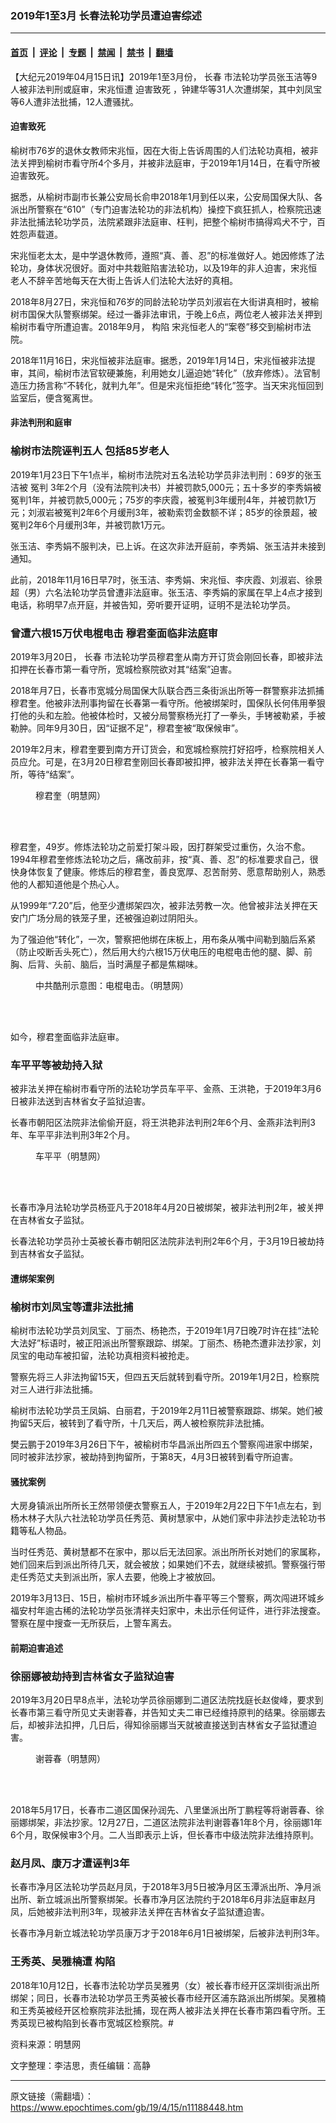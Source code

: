 ### 2019年1至3月 长春法轮功学员遭迫害综述

---

#### [首页](../../../..?n11188448) &nbsp;|&nbsp; [评论](../../../../../epoch-comment?n11188448) &nbsp;|&nbsp; [专题](../../../../../epoch-special?n11188448) &nbsp;|&nbsp; [禁闻](../../../../../epoch-news?n11188448) &nbsp;|&nbsp; [禁书](../../../../../books?n11188448) &nbsp;|&nbsp; [翻墙](https://github.com/gfw-breaker/nogfw/blob/master/README.md?n11188448)


<div class="post_content" id="artbody" itemprop="articleBody">
 <!-- article content begin -->
 <p>
  【大纪元2019年04月15日讯】2019年1至3月份，
  <ok href="https://www.epochtimes.com/gb/tag/%E9%95%BF%E6%98%A5.html">
   长春
  </ok>
  市法轮功学员张玉洁等9人被非法判刑或庭审，宋兆恒遭
  <ok href="https://www.epochtimes.com/gb/tag/%E8%BF%AB%E5%AE%B3%E8%87%B4%E6%AD%BB.html">
   迫害致死
  </ok>
  ，钟建华等31人次遭绑架，其中刘凤宝等6人遭非法批捕，12人遭骚扰。
 </p>
 <h4>
  <b>
   <ok href="https://www.epochtimes.com/gb/tag/%E8%BF%AB%E5%AE%B3%E8%87%B4%E6%AD%BB.html">
    迫害致死
   </ok>
  </b>
 </h4>
 <p>
  榆树市76岁的退休女教师宋兆恒，因在大街上告诉周围的人们法轮功真相，被非法关押到榆树市看守所4个多月，并被非法庭审，于2019年1月14日，在看守所被迫害致死。
 </p>
 <p>
  据悉，从榆树市副市长兼公安局长俞申2018年1月到任以来，公安局国保大队、各派出所警察在“610”（专门迫害法轮功的非法机构）操控下疯狂抓人，检察院迅速非法批捕法轮功学员，法院紧跟非法庭审、枉判，把整个榆树市搞得鸡犬不宁，百姓怨声载道。
 </p>
 <p>
  宋兆恒老太太，是中学退休教师，遵照“真、善、忍”的标准做好人。她因修炼了法轮功，身体状况很好。面对中共栽赃陷害法轮功，以及19年的非人迫害，宋兆恒老人不辞辛苦地每天在大街上告诉人们法轮大法好的真相。
 </p>
 <p>
  2018年8月27日，宋兆恒和76岁的同龄法轮功学员刘淑岩在大街讲真相时，被榆树市国保大队警察绑架。经过一番非法审讯，于晚上6点，两位老人被非法关押到榆树市看守所遭迫害。2018年9月，
  <ok href="https://www.epochtimes.com/gb/tag/%E6%9E%84%E9%99%B7.html">
   构陷
  </ok>
  宋兆恒老人的“案卷”移交到榆树市法院。
 </p>
 <p>
  2018年11月16日，宋兆恒被非法庭审。据悉，2019年1月14日，宋兆恒被非法提审，其间，榆树市法官软硬兼施，利用她女儿逼迫她“转化”（放弃修炼）。法官制造压力扬言称“不转化，就判九年”。但是宋兆恒拒绝“转化”签字。当天宋兆恒回到监室后，便含冤离世。
 </p>
 <h4>
  非法判刑和庭审
 </h4>
 <h3>
  <b>
   榆树市法院诬判五人 包括85岁老人
  </b>
 </h3>
 <p>
  2019年1月23日下午1点半，榆树市法院对五名法轮功学员非法判刑：69岁的张玉洁被
  <ok href="https://www.epochtimes.com/gb/tag/%E5%86%A4%E5%88%A4.html">
   冤判
  </ok>
  3年2个月（没有法院判决书）并被罚款5,000元；五十多岁的李秀娟被冤判1年，并被罚款5,000元；75岁的李庆霞，被冤判3年缓刑4年，并被罚款1万元；刘淑岩被冤判2年6个月缓刑3年，被勒索罚金数额不详；85岁的徐景超，被冤判2年6个月缓刑3年，并被罚款1万元。
 </p>
 <p>
  张玉洁、李秀娟不服判决，已上诉。在这次非法开庭前，李秀娟、张玉洁并未接到通知。
 </p>
 <p>
  此前，2018年11月16日早7时，张玉洁、李秀娟、宋兆恒、李庆霞、刘淑岩、徐景超（男）六名法轮功学员曾遭非法庭审。张玉洁、李秀娟的家属在早上4点才接到电话，称明早7点开庭，并被告知，旁听要开证明，证明不是法轮功学员。
 </p>
 <h3>
  <b>
   曾遭六根15万伏电棍电击 穆君奎面临非法庭审
  </b>
 </h3>
 <p>
  2019年3月20日，
  <ok href="https://www.epochtimes.com/gb/tag/%E9%95%BF%E6%98%A5.html">
   长春
  </ok>
  市法轮功学员穆君奎从南方开订货会刚回长春，即被非法扣押在长春市第一看守所，宽城检察院欲对其“结案”迫害。
 </p>
 <p>
  2018年月7日，长春市宽城分局国保大队联合西三条街派出所等一群警察非法抓捕穆君奎。他被非法刑事拘留在长春第一看守所。他被绑架时，国保队长何伟用拳狠打他的头和左脸。他被体检时，又被分局警察杨光打了一拳头，手铐被勒紧，手被勒肿。同年9月30日，因“证据不足”，穆君奎被“取保候审”。
 </p>
 <p>
  2019年2月末，穆君奎要到南方开订货会，和宽城检察院打好招呼，检察院相关人员应允。可是，在3月20日穆君奎刚回长春即被扣押，被非法关押在长春第一看守所，等待“结案”。
 </p>
 <figure aria-describedby="caption-attachment-11188537" class="wp-caption aligncenter" id="attachment_11188537" style="width: 193px">
  <ok href="https://i.epochtimes.com/assets/uploads/2019/04/2018-9-20-203217-0-ss-1.jpg" target="_blank">
   <img alt="" class="wp-image-11188537" src="https://i.epochtimes.com/assets/uploads/2019/04/2018-9-20-203217-0-ss-1.jpg"/>
  </ok>
  <br/><figcaption class="wp-caption-text" id="caption-attachment-11188537">
   穆君奎（明慧网）
  </figcaption><br/>
 </figure><br/>
 <p>
  穆君奎，49岁。修炼法轮功之前爱打架斗殴，因打群架受过重伤，久治不愈。1994年穆君奎修炼法轮功之后，痛改前非，按“真、善、忍”的标准要求自己，很快身体恢复了健康。修炼后的穆君奎，善良宽厚、忍苦耐劳、愿意帮助别人，熟悉他的人都知道他是个热心人。
 </p>
 <p>
  从1999年“7.20”后，他至少遭绑架四次，被非法劳教一次。他曾被非法关押在天安门广场分局的铁笼子里，还被强迫剃过阴阳头。
 </p>
 <p>
  为了强迫他“转化”，一次，警察把他绑在床板上，用布条从嘴中间勒到脑后系紧（防止咬断舌头死亡），然后用大约六根15万伏电压的电棍电击他的腿、脚、前胸、后背、头前、脑后，当时满屋子都是焦糊味。
 </p>
 <figure aria-describedby="caption-attachment-11188543" class="wp-caption aligncenter" id="attachment_11188543" style="width: 276px">
  <ok href="https://i.epochtimes.com/assets/uploads/2019/04/2010-7-15-minghui-persecution-electric-batons.jpg" target="_blank">
   <img alt="" class="wp-image-11188543" src="https://i.epochtimes.com/assets/uploads/2019/04/2010-7-15-minghui-persecution-electric-batons.jpg"/>
  </ok>
  <br/><figcaption class="wp-caption-text" id="caption-attachment-11188543">
   中共酷刑示意图：电棍电击。（明慧网）
  </figcaption><br/>
 </figure><br/>
 <p>
  如今，穆君奎面临非法庭审。
 </p>
 <h3>
  <b>
   车平平等被劫持入狱
  </b>
 </h3>
 <p>
  被非法关押在榆树市看守所的法轮功学员车平平、金燕、王洪艳，于2019年3月6日被非法送到吉林省女子监狱迫害。
 </p>
 <p>
  长春市朝阳区法院非法偷偷开庭，将王洪艳非法判刑2年6个月、金燕非法判刑3年、车平平非法判刑3年2个月。
 </p>
 <figure aria-describedby="caption-attachment-11188553" class="wp-caption aligncenter" id="attachment_11188553" style="width: 280px">
  <ok href="https://i.epochtimes.com/assets/uploads/2019/04/2013-10-25-minghui-pohai-jilin-chepingping.jpg" target="_blank">
   <img alt="" class="wp-image-11188553 size-full" src="https://i.epochtimes.com/assets/uploads/2019/04/2013-10-25-minghui-pohai-jilin-chepingping.jpg"/>
  </ok>
  <br/><figcaption class="wp-caption-text" id="caption-attachment-11188553">
   车平平（明慧网）
  </figcaption><br/>
 </figure><br/>
 <p>
  长春市净月法轮功学员杨亚凡于2018年4月20日被绑架，被非法判刑2年，被关押在吉林省女子监狱。
 </p>
 <p>
  长春法轮功学员孙士英被长春市朝阳区法院非法判刑2年6个月，于3月19日被劫持到吉林省女子监狱。
 </p>
 <h4>
  <b>
   遭绑架案例
  </b>
 </h4>
 <h3>
  <b>
   榆树市刘凤宝等遭非法批捕
  </b>
 </h3>
 <p>
  榆树市法轮功学员刘凤宝、丁丽杰、杨艳杰，于2019年1月7日晚7时许在挂“法轮大法好”标语时，被正阳派出所警察跟踪、绑架。丁丽杰、杨艳杰遭非法抄家，刘凤宝的电动车被扣留，法轮功真相资料被抢走。
 </p>
 <p>
  警察先将三人非法拘留15天，但四五天后就转到看守所。2019年1月2日，检察院对三人进行非法批捕。
 </p>
 <p>
  榆树市法轮功学员王凤娟、白丽君，于2019年2月11日被警察跟踪、绑架。她们被拘留5天后，被转到了看守所，十几天后，两人被检察院非法批捕。
 </p>
 <p>
  樊云鹏于2019年3月26日下午，被榆树市华昌派出所四五个警察闯进家中绑架，同时被非法抄家，被劫持到拘留所，于第8天，4月3日被转到看守所迫害。
 </p>
 <h4>
  <b>
   骚扰案例
  </b>
 </h4>
 <p>
  大房身镇派出所所长王然带领便衣警察五人，于2019年2月22日下午1点左右，到杨木林子大队六社法轮功学员任秀范、黄树慧家中，从她们家中非法抄走法轮功书籍等私人物品。
 </p>
 <p>
  当时任秀范、黄树慧都不在家中，那以后无法回家。派出所所长对她们的家属称，她们回来后到派出所待几天，就会被放；如果她们不去，就继续被抓。警察强行带走任秀范丈夫到派出所，家人去要，他晚上才被放回。
 </p>
 <p>
  2019年3月13日、15日，榆树市环城乡派出所牛春平等三个警察，两次闯进环城乡福安村年逾古稀的法轮功学员张清祥夫妇家中，未出示任何证件，进行非法搜查。警察在屋中搜查一无所获后，上警车离去。
 </p>
 <h4>
  <b>
   前期迫害追述
  </b>
 </h4>
 <h3>
  <b>
   徐丽娜被劫持到吉林省女子监狱迫害
  </b>
 </h3>
 <p>
  2019年3月20日早8点半，法轮功学员徐丽娜到二道区法院找庭长赵俊峰，要求到长春市第三看守所见丈夫谢蓉春，并告知丈夫二审已经维持原判的结果。徐丽娜去后，却被非法扣押，几日后，得知徐丽娜当天就被直接送到吉林省女子监狱遭迫害。
 </p>
 <figure aria-describedby="caption-attachment-11188622" class="wp-caption aligncenter" id="attachment_11188622" style="width: 173px">
  <ok href="https://i.epochtimes.com/assets/uploads/2019/04/2018-7-10-mh-xiechunrong.jpg" target="_blank">
   <img alt="" class="wp-image-11188622" src="https://i.epochtimes.com/assets/uploads/2019/04/2018-7-10-mh-xiechunrong.jpg"/>
  </ok>
  <br/><figcaption class="wp-caption-text" id="caption-attachment-11188622">
   谢蓉春（明慧网）
  </figcaption><br/>
 </figure><br/>
 <p>
  2018年5月17日，长春市二道区国保孙润先、八里堡派出所丁鹏程等将谢蓉春、徐丽娜绑架，非法抄家。12月27日，二道区法院非法判谢蓉春1年8个月，徐丽娜1年6个月，取保候审3个月。二人当即表示上诉，但长春市中级法院非法维持原判。
 </p>
 <h3>
  <b>
   赵月凤、康万才遭诬判3年
  </b>
 </h3>
 <p>
  长春市净月区法轮功学员赵月凤，于2018年3月5日被净月区玉潭派出所、净月派出所、新立城派出所警察绑架。长春市净月区法院约于2018年6月非法庭审赵月凤，后她被非法判刑3年，现被非法关押在吉林省女子监狱遭迫害。
 </p>
 <p>
  长春市净月新立城法轮功学员康万才于2018年6月1日被绑架，后被非法判刑3年。
 </p>
 <h3>
  <b>
   王秀英、吴雅楠遭
   <ok href="https://www.epochtimes.com/gb/tag/%E6%9E%84%E9%99%B7.html">
    构陷
   </ok>
  </b>
 </h3>
 <p>
  2018年10月12日，长春市法轮功学员吴雅男（女）被长春市经开区深圳街派出所绑架；同日，长春市法轮功学员王秀英被长春市经开区浦东路派出所绑架。吴雅楠和王秀英被经开区检察院非法批捕，现在两人被非法关押在长春市第四看守所。王秀英现已被构陷到长春市宽城区检察院。#
 </p>
 <p>
  资料来源：明慧网
 </p>
 <p>
  文字整理：李洁思，责任编辑：高静
 </p>
 <!-- article content end -->
 <div id="below_article_ad">
 </div>
</div>


---

原文链接（需翻墙）：https://www.epochtimes.com/gb/19/4/15/n11188448.htm